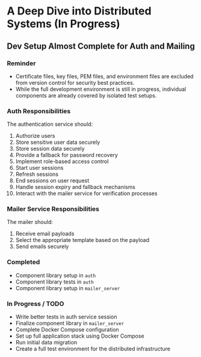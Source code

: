 # A Deep Dive into Distributed Systems (In Progress)

## Dev Setup Almost Complete for Auth and Mailing

### Reminder
- Certificate files, key files, PEM files, and environment files are excluded from version control for security best practices.
- While the full development environment is still in progress, individual components are already covered by isolated test setups.

### Auth Responsibilities
The authentication service should:
1. Authorize users
2. Store sensitive user data securely
3. Store session data securely
4. Provide a fallback for password recovery
5. Implement role-based access control
6. Start user sessions
7. Refresh sessions
8. End sessions on user request
9. Handle session expiry and fallback mechanisms
10. Interact with the mailer service for verification processes

### Mailer Service Responsibilities
The mailer should:
1. Receive email payloads
2. Select the appropriate template based on the payload
3. Send emails securely

### Completed
- Component library setup in `auth`
- Component library tests in `auth`
- Component library setup in `mailer_server`

### In Progress / TODO
- Write better tests in auth service session
- Finalize component library in `mailer_server`
- Complete Docker Compose configuration
- Set up full application stack using Docker Compose
- Run initial data migration
- Create a full test environment for the distributed infrastructure